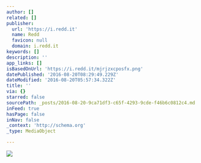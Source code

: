 ```yaml
---
author: []
related: []
publisher:
  url: 'https://i.redd.it'
  name: Redd
  favicon: null
  domain: i.redd.it
keywords: []
description: ''
app_links: []
isBasedOnUrl: 'https://i.redd.it/mjrjzxcposfx.png'
datePublished: '2016-08-20T08:29:49.229Z'
dateModified: '2016-08-20T05:57:34.322Z'
title: ''
via: {}
starred: false
sourcePath: _posts/2016-08-20-9ca71df3-c65f-4293-9cde-f46b6c0812c4.md
inFeed: true
hasPage: false
inNav: false
_context: 'http://schema.org'
_type: MediaObject

---
```

<article style=""><img src="https://i.redd.it/mjrjzxcposfx.png" /></article>